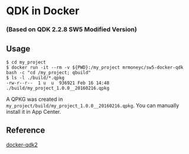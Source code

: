 QDK in Docker
==============
### (Based on QDK 2.2.8 SW5 Modified Version)


Usage
----------
```
$ cd my_project
$ docker run -it --rm -v ${PWD}:/my_project mrmoneyc/sw5-docker-qdk bash -c "cd /my_project; qbuild"
$ ls -l ./build/*.qpkg
-rw-r--r--  1 u  u  936921 Feb 16 14:48 ./build/my_project_1.0.0__20160216.qpkg
```

A QPKG was created in `my_project/build/my_project_1.0.0__20160216.qpkg`. You can manually install it in App Center.


Reference
----------
[docker-qdk2](https://github.com/fcwu/docker-qdk2)
